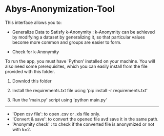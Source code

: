 # Abys-Anonymization-Tool

This interface allows you to:
- Generalize Data to Satisfy k-Anonymity : k-Anonymity can be achieved by modifying a dataset by generalizing it, so that particular values become more common and groups are easier to form.

- Check for k-Anonymity


To run the app, you must have 'Python' installed on your machine. You will also need some prerequisites, which you can easily install from the file provided with this folder.

1. Downlod this folder

2. Install the requirements.txt file using 'pip install -r requirements.txt'

3. Run the 'main.py' script using 'python main.py'

-------------------

- 'Open csv file': to open .csv or .xls file only.
- 'Convert & save': to convert the opened file avd save it in the same path.
- 'Anonymity check' : to check if the converted file is anonymized or not with k=2.
